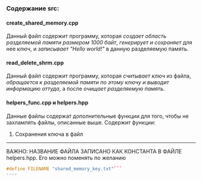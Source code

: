 ### Содержание src:
#### create_shared_memory.cpp
Данный файл содержит программу, которая *создает область разделяемой памяти размером 1000 байт*, *генерирует и сохраняет* для нее *ключ*, и *записывает "Hello world!"* в данную разделяемую память.
#### read_delete_shrm.cpp
Данный файл содержит программу, которая *считывает ключ* из файла, *обращается к разделяемой памяти по этому ключу и выводит информацию оттуда*, а после *очищает разделяемую память*.
#### helpers_func.cpp и helpers.hpp
Данные файлы содержат дополнительные функции для того, чтобы не захламлять файлы, описанные выше.
Содержит функции: 
1) Сохранения ключа в файл 
----
ВАЖНО: НАЗВАНИЕ ФАЙЛА ЗАПИСАНО КАК КОНСТАНТА В ФАЙЛЕ helpers.hpp. Его можно поменять по желанию
```cpp
#define FILENAME "shared_memory_key.txt"```
----
